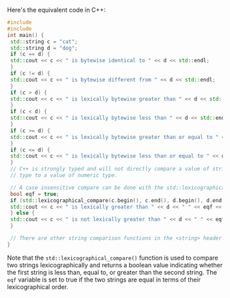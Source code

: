 Here's the equivalent code in C++:
```c++
#include 
#include 
int main() {
 std::string c = "cat";
 std::string d = "dog";
 if (c == d) {
 std::cout << c << " is bytewise identical to " << d << std::endl;
 }
 if (c != d) {
 std::cout << c << " is bytewise different from " << d << std::endl;
 }
 if (c > d) {
 std::cout << c << " is lexically bytewise greater than " << d << std::endl;
 }
 if (c < d) {
 std::cout << c << " is lexically bytewise less than " << d << std::endl;
 }
 if (c >= d) {
 std::cout << c << " is lexically bytewise greater than or equal to " << d << std::endl;
 }
 if (c <= d) {
 std::cout << c << " is lexically bytewise less than or equal to " << d << std::endl;
 }
 // C++ is strongly typed and will not directly compare a value of string
 // type to a value of numeric type.

 // A case insensitive compare can be done with the std::lexicographical_compare() function:
 bool eqf = true;
 if (std::lexicographical_compare(c.begin(), c.end(), d.begin(), d.end())) {
 std::cout << c << " is lexically greater than " << d << " " << eqf << std::endl;
 } else {
 std::cout << c << " is not lexically greater than " << d << " " << eqf << std::endl;
 }

 // There are other string comparison functions in the <string> header that can be used for various purposes, such as searching for a substring within a string or comparing two strings based on their numerical values.
}
``` 
Note that the `std::lexicographical_compare()` function is used to compare two strings lexicographically and returns a boolean value indicating whether the first string is less than, equal to, or greater than the second string. The `eqf` variable is set to true if the two strings are equal in terms of their lexicographical order.

